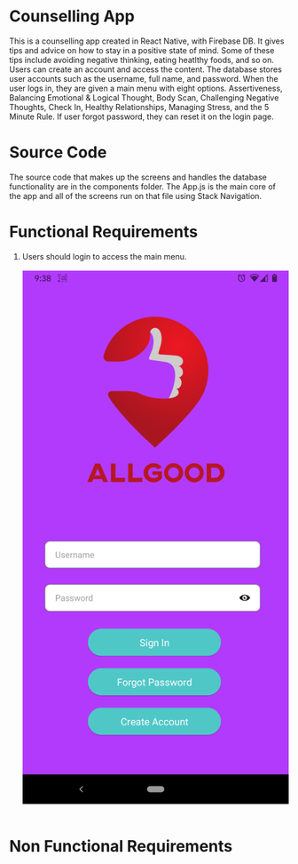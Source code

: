 # Counselling App
This is a counselling app created in React Native, with Firebase DB. It gives tips and advice on how to stay in a positive state of mind. Some of these tips include avoiding negative thinking, eating heatlthy foods, and so on. Users can create an account and access the content. The database stores user accounts such as the username, full name, and password. When the user logs in, they are given a main menu with eight options. Assertiveness, Balancing Emotional & Logical Thought, Body Scan, Challenging Negative Thoughts, Check In, Healthy Relationships, Managing Stress, and the 5 Minute Rule. If user forgot password, they can reset it on the login page.    

# Source Code
The source code that makes up the screens and handles the database functionality are in the components folder. The App.js is the main core of the app and all of the screens run on that file using Stack Navigation. 

# Functional Requirements
1. Users should login to access the main menu. <br/> <br/>
![alt text](https://github.com/humbleguidant/CounsellingApp/blob/master/Screenshots/Screenshot_20210506-093829.png?raw=true) <br /> <br />


# Non Functional Requirements
